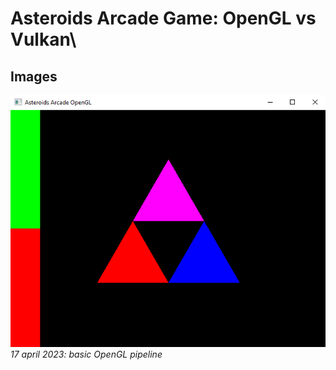 # Asteroids Arcade Game: OpenGL vs Vulkan\


## Images  
![17 april 2023](./img/17-april.png)  
*17 april 2023: basic OpenGL pipeline*

